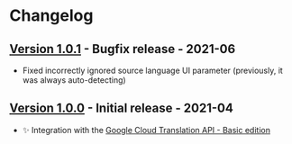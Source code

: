 # Changelog

## [Version 1.0.1](https://github.com/dataiku/dss-plugin-nlp-google-cloud-translation/releases/tag/v1.0.1) - Bugfix release - 2021-06

- Fixed incorrectly ignored source language UI parameter (previously, it was always auto-detecting)

## [Version 1.0.0](https://github.com/dataiku/dss-plugin-nlp-google-cloud-translation/releases/tag/v1.0.0) - Initial release - 2021-04

- ✨ Integration with the [Google Cloud Translation API - Basic edition](https://cloud.google.com/translate/docs/basic/translating-text)
